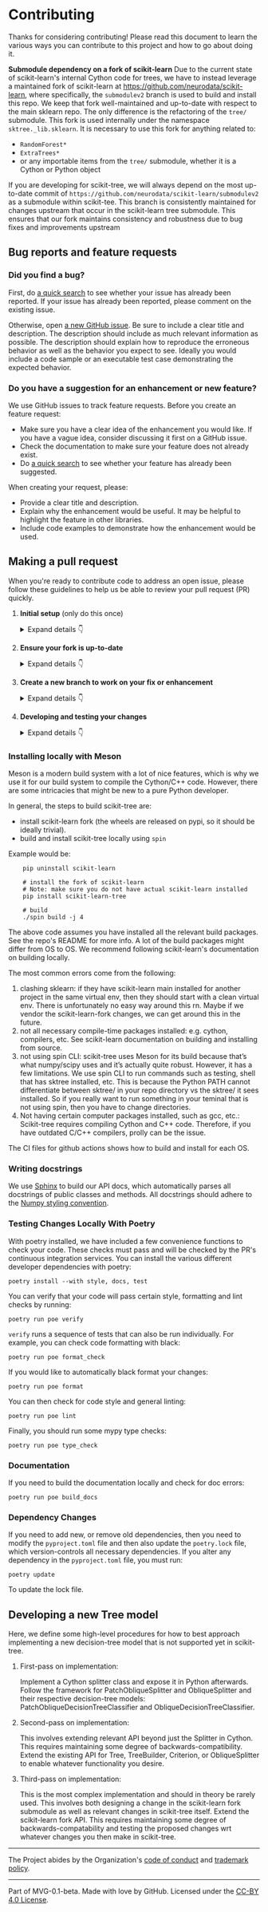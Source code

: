 # Contributing

Thanks for considering contributing! Please read this document to learn the various ways you can contribute to this project and how to go about doing it.

**Submodule dependency on a fork of scikit-learn**
Due to the current state of scikit-learn's internal Cython code for trees, we have to instead leverage a maintained fork of scikit-learn at <https://github.com/neurodata/scikit-learn>, where specifically, the `submodulev2` branch is used to build and install this repo. We keep that fork well-maintained and up-to-date with respect to the main sklearn repo. The only difference is the refactoring of the `tree/` submodule. This fork is used internally under the namespace ``sktree._lib.sklearn``. It is necessary to use this fork for anything related to:

- `RandomForest*`
- `ExtraTrees*`
- or any importable items from the `tree/` submodule, whether it is a Cython or Python object

If you are developing for scikit-tree, we will always depend on the most up-to-date commit of `https://github.com/neurodata/scikit-learn/submodulev2` as a submodule within scikit-tee. This branch is consistently maintained for changes upstream that occur in the scikit-learn tree submodule. This ensures that our fork maintains consistency and robustness due to bug fixes and improvements upstream

## Bug reports and feature requests

### Did you find a bug?

First, do [a quick search](https://github.com/neurodata/scikit-tree/issues) to see whether your issue has already been reported.
If your issue has already been reported, please comment on the existing issue.

Otherwise, open [a new GitHub issue](https://github.com/neurodata/scikit-tree/issues).  Be sure to include a clear title
and description.  The description should include as much relevant information as possible.  The description should
explain how to reproduce the erroneous behavior as well as the behavior you expect to see.  Ideally you would include a
code sample or an executable test case demonstrating the expected behavior.

### Do you have a suggestion for an enhancement or new feature?

We use GitHub issues to track feature requests. Before you create an feature request:

- Make sure you have a clear idea of the enhancement you would like. If you have a vague idea, consider discussing
it first on a GitHub issue.
- Check the documentation to make sure your feature does not already exist.
- Do [a quick search](https://github.com/neurodata/scikit-tree/issues) to see whether your feature has already been suggested.

When creating your request, please:

- Provide a clear title and description.
- Explain why the enhancement would be useful. It may be helpful to highlight the feature in other libraries.
- Include code examples to demonstrate how the enhancement would be used.

## Making a pull request

When you're ready to contribute code to address an open issue, please follow these guidelines to help us be able to review your pull request (PR) quickly.

1. **Initial setup** (only do this once)

    <details><summary>Expand details 👇</summary><br/>

    If you haven't already done so, please [fork](https://help.github.com/en/enterprise/2.13/user/articles/fork-a-repo) this repository on GitHub.

    Then clone your fork locally with

        git clone https://github.com/USERNAME/scikit-tree.git

    or

        git clone git@github.com:USERNAME/scikit-tree.git

    At this point the local clone of your fork only knows that it came from *your* repo, github.com/USERNAME/scikit-tree.git, but doesn't know anything the *main* repo, [https://github.com/neurodata/scikit-tree.git](https://github.com/neurodata/scikit-tree). You can see this by running

        # Note you should be in the "scikit-tree" directory. If you're not
        # run "cd ./scikit-tree" to change directory into the repo
        git remote -v

    which will output something like this:

        origin https://github.com/USERNAME/scikit-tree.git (fetch)
        origin https://github.com/USERNAME/scikit-tree.git (push)

    This means that your local clone can only track changes from your fork, but not from the main repo, and so you won't be able to keep your fork up-to-date with the main repo over time. Therefore you'll need to add another "remote" to your clone that points to [https://github.com/neurodata/scikit-tree.git](https://github.com/neurodata/scikit-tree). To do this, run the following:

        git remote add upstream https://github.com/neurodata/scikit-tree.git

    Now if you do `git remote -v` again, you'll see

        origin https://github.com/USERNAME/scikit-tree.git (fetch)
        origin https://github.com/USERNAME/scikit-tree.git (push)
        upstream https://github.com/neurodata/scikit-tree.git (fetch)
        upstream https://github.com/neurodata/scikit-tree.git (push)

    Finally, you'll need to create a Python 3 virtual environment suitable for working on this project. There a number of tools out there that making working with virtual environments easier.
    The most direct way is with the [`venv` module](https://docs.python.org/3.7/library/venv.html) in the standard library, but if you're new to Python or you don't already have a recent Python 3 version installed on your machine,
    we recommend [Miniconda](https://docs.conda.io/en/latest/miniconda.html).

    On Mac, for example, you can install Miniconda with [Homebrew](https://brew.sh/):

        brew install miniconda

    Then you can create and activate a new Python environment by running:

        conda create -n scikit-tree python=3.9
        conda activate scikit-tree

    Once your virtual environment is activated, you can install your local clone in "editable mode" with

        pip install -r build_requirements.txt
        pip install -e .

    The "editable mode" comes from the `-e` argument to `pip`, and essential just creates a symbolic link from the site-packages directory of your virtual environment to the source code in your local clone. That way any changes you make will be immediately reflected in your virtual environment.

    </details>

2. **Ensure your fork is up-to-date**

    <details><summary>Expand details 👇</summary><br/>

    Once you've added an "upstream" remote pointing to [https://github.com/allenai/python-package-temlate.git](https://github.com/neurodata/scikit-tree), keeping your fork up-to-date is easy:

        git checkout main  # if not already on main
        git pull --rebase upstream main
        git push

    </details>

3. **Create a new branch to work on your fix or enhancement**

    <details><summary>Expand details 👇</summary><br/>

    Committing directly to the main branch of your fork is not recommended. It will be easier to keep your fork clean if you work on a separate branch for each contribution you intend to make.

    You can create a new branch with

        # replace BRANCH with whatever name you want to give it
        git checkout -b BRANCH
        git push -u origin BRANCH

    </details>

4. **Developing and testing your changes**

    <details><summary>Expand details 👇</summary><br/>

    Our continuous integration (CI) testing runs [a number of checks](https://github.com/neurodata/scikit-tree/actions) for each pull request on [GitHub Actions](https://github.com/features/actions). You can run most of these tests locally, which is something you should do *before* opening a PR to help speed up the review process and make it easier for us. Please see our [development guide](https://github.com/neurodata/scikit-tree/blob/main/DEVELOPING.md) for a comprehensive overview of useful commands leveraging [poetry](https://python-poetry.org). This will cover aspects of code style checking, unit testing, integration testing, and building the documentation. We try to make it as easy as possible with copy/paste commands leveraging poetry which will guide your development process!

    And finally, please update the [CHANGELOG](https://github.com/neurodata/scikit-tree/docs/whats_new.rst) with notes on your contribution in the "Unreleased" section at the top.

    After all of the above checks have passed, you can now open [a new GitHub pull request](https://github.com/neurodata/scikit-tree/pulls).
    Make sure you have a clear description of the problem and the solution, and include a link to relevant issues.

    We look forward to reviewing your PR!

    </details>

### Installing locally with Meson

Meson is a modern build system with a lot of nice features, which is why we use it for our build system to compile the Cython/C++ code.
However, there are some intricacies that might be new to a pure Python developer.

In general, the steps to build scikit-tree are:

- install scikit-learn fork (the wheels are released on pypi, so it should be ideally trivial).
- build and install scikit-tree locally using `spin`

Example would be:

        pip uninstall scikit-learn

        # install the fork of scikit-learn
        # Note: make sure you do not have actual scikit-learn installed
        pip install scikit-learn-tree

        # build
        ./spin build -j 4

The above code assumes you have installed all the relevant build packages. See the repo's README for more info. A lot of the build packages might differ from OS to OS. We recommend following scikit-learn's documentation on building locally.

The most common errors come from the following:

1. clashing sklearn: if they have scikit-learn main installed for another project in the same virtual env, then they should start with a clean virtual env. There is unfortunately no easy way around this rn. Maybe if we vendor the scikit-learn-fork changes, we can get around this in the future.
2. not all necessary compile-time packages installed: e.g. cython, compilers, etc. See scikit-learn documentation on building and installing from source.
3. not using spin CLI: scikit-tree uses Meson for its build because that’s what numpy/scipy uses and it’s actually quite robust. However, it has a few limitations. We use spin CLI to run commands such as testing, shell that has sktree installed, etc.  This is because the Python PATH cannot differentiate between sktree/ in your repo directory vs the sktree/ it sees installed. So if you really want to run something in your teminal that is not using spin, then you have to change directories.
4. Not having certain computer packages installed, such as gcc, etc.: Scikit-tree requires compiling Cython and C++ code. Therefore, if you have outdated C/C++ compilers, prolly can be the issue.

The CI files for github actions shows how to build and install for each OS.

### Writing docstrings

We use [Sphinx](https://www.sphinx-doc.org/en/master/index.html) to build our API docs, which automatically parses all docstrings
of public classes and methods. All docstrings should adhere to the [Numpy styling convention](https://www.sphinx-doc.org/en/master/usage/extensions/example_numpy.html).

### Testing Changes Locally With Poetry

With poetry installed, we have included a few convenience functions to check your code. These checks must pass and will be checked by the PR's continuous integration services. You can install the various different developer dependencies with poetry:

    poetry install --with style, docs, test

You can verify that your code will pass certain style, formatting and lint checks by running:

    poetry run poe verify

``verify`` runs a sequence of tests that can also be run individually. For example, you can check code formatting with black:

    poetry run poe format_check

If you would like to automatically black format your changes:

    poetry run poe format

You can then check for code style and general linting:

    poetry run poe lint

Finally, you should run some mypy type checks:

    poetry run poe type_check

### Documentation

If you need to build the documentation locally and check for doc errors:

    poetry run poe build_docs

### Dependency Changes

If you need to add new, or remove old dependencies, then you need to modify the ``pyproject.toml`` file and then also update the ``poetry.lock`` file, which version-controls all necessary dependencies. If you alter any dependency in the ``pyproject.toml`` file, you must run:

    poetry update

To update the lock file.

## Developing a new Tree model

Here, we define some high-level procedures for how to best approach implementing a new decision-tree model that is not supported yet in scikit-tree.

1. First-pass on implementation:

    Implement a Cython splitter class and expose it in Python afterwards. Follow the framework for PatchObliqueSplitter and ObliqueSplitter and their respective decision-tree models: PatchObliqueDecisionTreeClassifier and ObliqueDecisionTreeClassifier.

2. Second-pass on implementation:

    This involves extending relevant API beyond just the Splitter in Cython. This requires maintaining some degree of backwards-compatibility. Extend the existing API for Tree, TreeBuilder, Criterion, or ObliqueSplitter to enable whatever functionality you desire.

3. Third-pass on implementation:

    This is the most complex implementation and should in theory be rarely used.  This involves both designing a change in the scikit-learn fork submodule as well as relevant changes in scikit-tree itself. Extend the scikit-learn fork API. This requires maintaining some degree of backwards-compatability and testing the proposed changes wrt whatever changes you then make in scikit-tree.

---

The Project abides by the Organization's [code of conduct](https://github.com/py-why/governance/blob/main/CODE-OF-CONDUCT.md) and [trademark policy](https://github.com/py-why/governance/blob/main/TRADEMARKS.md).

---
Part of MVG-0.1-beta.
Made with love by GitHub. Licensed under the [CC-BY 4.0 License](https://creativecommons.org/licenses/by-sa/4.0/).
